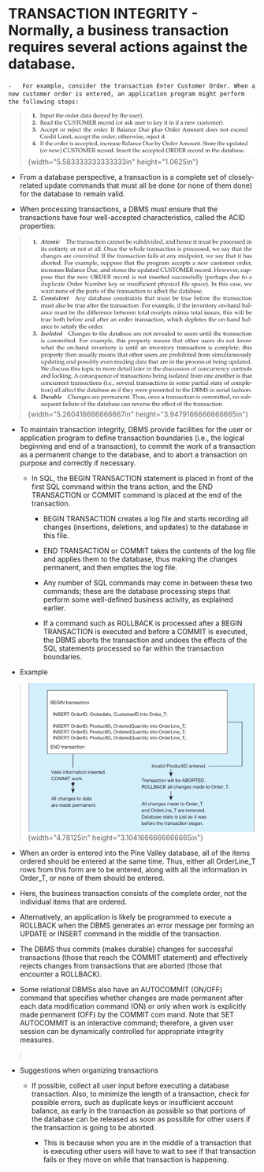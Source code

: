 # TRANSACTION INTEGRITY -   Normally, a business transaction requires several actions against the database.

    -   For example, consider the transaction Enter Customer Order. When a new customer order is entered, an application program might perform the following steps:

> ![](media/TRANSACTION-INTEGRITY-image1.png){width="5.583333333333333in" height="1.0625in"}

-   From a database perspective, a transaction is a complete set of closely-related update commands that must all be done (or none of them done) for the database to remain valid.

-   When processing transactions, a DBMS must ensure that the transactions have four well-accepted characteristics, called the ACID properties:

> ![](media/TRANSACTION-INTEGRITY-image2.png){width="5.260416666666667in" height="3.9479166666666665in"}

-   To maintain transaction integrity, DBMS provide facilities for the user or application program to define transaction boundaries (i.e., the logical beginning and end of a transaction), to commit the work of a transaction as a permanent change to the database, and to abort a transaction on purpose and correctly if necessary.

    -   In SQL, the BEGIN TRANSACTION statement is placed in front of the first SQL command within the trans action, and the END TRANSACTION or COMMIT command is placed at the end of the transaction.

        -   BEGIN TRANSACTION creates a log file and starts recording all changes (insertions, deletions, and updates) to the database in this file.

        -   END TRANSACTION or COMMIT takes the contents of the log file and applies them to the database, thus making the changes permanent, and then empties the log file.

        -   Any number of SQL commands may come in between these two commands; these are the database processing steps that perform some well-defined business activity, as explained earlier.

        -   If a command such as ROLLBACK is processed after a BEGIN TRANSACTION is executed and before a COMMIT is executed, the DBMS aborts the transaction and undoes the effects of the SQL statements processed so far within the transaction boundaries.

-   Example

> ![](media/TRANSACTION-INTEGRITY-image3.png){width="4.78125in" height="3.1041666666666665in"}

-   When an order is entered into the Pine Valley database, all of the items ordered should be entered at the same time. Thus, either all OrderLine_T rows from this form are to be entered, along with all the information in Order_T, or none of them should be entered.

-   Here, the business transaction consists of the complete order, not the individual items that are ordered.

-   Alternatively, an application is likely be programmed to execute a ROLLBACK when the DBMS generates an error message per forming an UPDATE or INSERT command in the middle of the transaction.

-   The DBMS thus commits (makes durable) changes for successful transactions (those that reach the COMMIT statement) and effectively rejects changes from transactions that are aborted (those that encounter a ROLLBACK).

<!-- -->

-   Some relational DBMSs also have an AUTOCOMMIT (ON/OFF) command that specifies whether changes are made permanent after each data modification command (ON) or only when work is explicitly made permanent (OFF) by the COMMIT com mand. Note that SET AUTOCOMMIT is an interactive command; therefore, a given user session can be dynamically controlled for appropriate integrity measures.

>  

-   Suggestions when organizing transactions

    -   If possible, collect all user input before executing a database transaction. Also, to minimize the length of a transaction, check for possible errors, such as duplicate keys or insufficient account balance, as early in the transaction as possible so that portions of the database can be released as soon as possible for other users if the transaction is going to be aborted.

        -   This is because when you are in the middle of a transaction that is executing other users will have to wait to see if that transaction fails or they move on while that transaction is happening.



